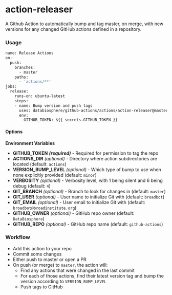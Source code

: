 # action-releaser

A Github Action to automatically bump and tag master, on merge, with new versions for any changed GitHub actions defined in a repository.

### Usage

```Dockerfile
name: Release Actions
on:
  push:
    branches:
      - master
    paths:
      - 'actions/**'
jobs:
  release:
    runs-on: ubuntu-latest
    steps:
    - name: Bump version and push tags
      uses: databiosphere/github-actions/actions/action-releaser@master
      env:
        GITHUB_TOKEN: ${{ secrets.GITHUB_TOKEN }}
```

#### Options

**Environment Variables**

* **GITHUB_TOKEN** ***(required)*** - Required for permission to tag the repo
* **ACTIONS_DIR** *(optional)* - Directory where action subdirectories are located (default: `actions`)
* **VERSION_BUMP_LEVEL** *(optional)* - Which type of bump to use when none explicitly provided (default: `minor`)
* **VERBOSITY** *(optional)* - Verbosity level, with 1 being silent and 6 being debug (default: `4`)
* **GIT_BRANCH** *(optional)* - Branch to look for changes in (default: `master`)
* **GIT_USER** *(optional)* - User name to initialize Git with (default: `broadbot`)
* **GIT_EMAIL** *(optional)* - User email to initialize Git with (default: `broadbot@broadinstitute.org`)
* **GITHUB_OWNER** *(optional)* - GitHub repo owner (default: `DataBiosphere`)
* **GITHUB_REPO** *(optional)* - GitHub repo name (default: `github-actions`)

### Workflow

* Add this action to your repo
* Commit some changes
* Either push to master or open a PR
* On push (or merge) to `master`, the action will:
  * Find any actions that were changed in the last commit
  * For each of those actions, find their latest version tag and bump the version according to `VERSION_BUMP_LEVEL`
  * Push tags to GitHub
